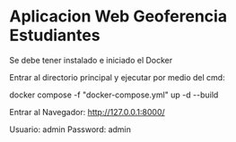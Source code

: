 
# Aplicacion Web Geoferencia Estudiantes

Se debe tener instalado e iniciado el Docker

Entrar al directorio principal y ejecutar por medio del cmd:

docker compose -f "docker-compose.yml" up -d --build

Entrar al Navegador:
http://127.0.0.1:8000/

Usuario:  admin
Password: admin